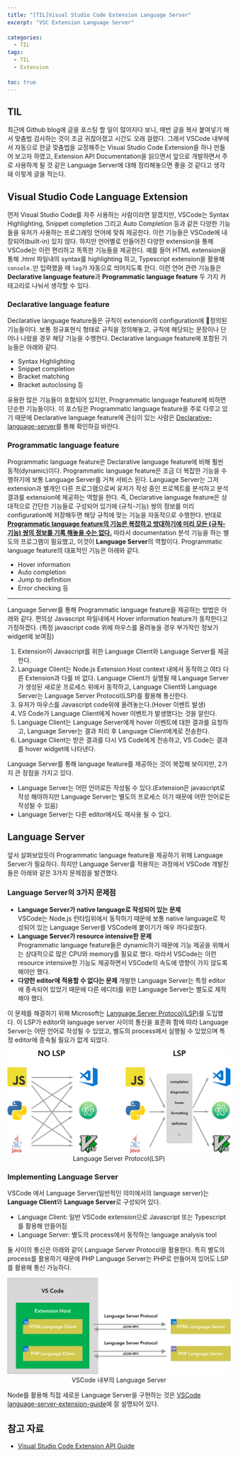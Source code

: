 ```yaml
---
title: "[TIL]Visual Studio Code Extension Language Server"
excerpt: "VSC Extension Language Server"

categories:
  - TIL
tags:
  - TIL
  - Extension

toc: true
---
```


## TIL

최근에 Github blog에 글을 포스팅 할 일이 많아지다 보니, 매번 글을 복사 붙여넣기 해서 맞춤법 검사하는 것이 조금 귀찮아졌고 시간도 오래 걸렸다. 그래서 VSCode 내부에서 자동으로 한글 맞춤법을 교정해주는 Visual Studio Code Extension을 하나 만들어 보고자 하였고, Extension API Documentation을 읽으면서 앞으로 개발하면서 주로 사용하게 될 것 같은 Language Server에 대해 정리해놓으면 좋을 것 같다고 생각돼 이렇게 글을 적는다.

## Visual Studio Code Language Extension

먼저 Visual Studio Code를 자주 사용하는 사람이라면 알겠지만, VSCode는 Syntax Highlighting, Snippet completion 그리고 Auto Completion 등과 같은 다양한 기능들을 유저가 사용하는 프로그래밍 언어에 맞춰 제공한다. 이런 기능들은 VSCode에 내장되어(built-in) 있지 않다. 하지만 언어별로 만들어진 다양한 extension을 통해 VSCode는 이런 편리하고 똑똑한 기능들을 제공한다. 예를 들어 HTML extension을 통해 .html 파일내의 syntax를 highlighting 하고, Typescript extension을 활용해 `console.`만 입력했을 때 `log`가 자동으로 띄어지도록 한다. 이런 언어 관련 기능들은 **Declarative language feature**과 **Programmatic language feature** 두 가지 카테고리로 나눠서 생각할 수 있다.

### Declarative language feature

Declarative language feature들은 규칙이 extension의 configuration에 정의된 기능들이다. 보통 정규표현식 형태로 규칙을 정의해놓고, 규칙에 해당되는 문장이나 단어나 나왔을 경우 해당 기능을 수행한다. Declarative language feature에 포함된 기능들은 아래와 같다.

- Syntax Highlighting
- Snippet completion
- Bracket matching
- Bracket autoclosing 등

유용한 많은 기능들이 포함되어 있지만, Programmatic language feature에 비하면 단순한 기능들이다. 이 포스팅은 Programmatic language feature을 주로 다루고 있기 때문에 Declarative language feature에 관심이 있는 사람은 [Declarative-language-server](https://code.visualstudio.com/api/language-extensions/overview#declarative-language-features)를 통해 확인하길 바란다.

### Programmatic language feature

Programmatic language feature은 Declarative language feature에 비해 훨씬 동적(dynamic)이다. Programmatic language feature은 조금 더 복잡한 기능을 수행하기에 보통 Language Server를 거쳐 서비스 된다. Language Server는 그저 extension과 별개인 다른 프로그램으로써 유저가 작성 중인 프로젝트를 분석하고 분석 결과를 extension에 제공하는 역할을 한다. 즉, Declarative language feature은 상대적으로 간단한 기능들로 구성되어 있기에 (규칙-기능) 쌍의 정보를 미리 configuration에 저장해두면 해당 규칙에 맞는 기능을 자동적으로 수행한다. 반대로 **<u>Programmatic language feature의 기능은 복잡하고 방대하기에 미리 모든 (규칙-기능) 쌍의 정보를 기록 해놓을 수는 없다.</u>** 따라서 documentation 분석 기능을 하는 별도의 프로그램이 필요했고, 이것이 **Language Server**의 역할이다. Programmatic language feature의 대표적인 기능은 아래와 같다.

- Hover information
- Auto completion
- Jump to definition
- Error checking 등

---

Language Server를 통해 Programmatic language feature을 제공하는 방법은 아래와 같다. 편의상 Javascript 파일내에서 Hover information feature가 동작한다고 가정하겠다. (특정 javascript code 위에 마우스를 올려놓을 경우 부가적인 정보가 widget에 보여짐)

1. Extension이 Javascript를 위한 Language Client와 Language Server를 제공한다.
2. Language Client는 Node.js Extension Host context 내에서 동작하고 여타 다른 Extension과 다를 바 없다. Language Client가 실행될 때 Language Server가 생성된 새로운 프로세스 위에서 동작하고, Language Client와 Language Server는 Language Server Protocol(LSP)를 활용해 통신한다.
3. 유저가 마우스를 Javascript code위에 올려놓는다.(Hover 이벤트 발생)
4. VS Code가 Language Client에게 hover 이벤트가 발생했다는 것을 알린다.
5. Language Client는 Language Server에게 hover 이벤트에 대한 결과를 요청하고, Language Server는 결과 처리 후 Language Client에게로 전송한다.
6. Language Client는 받은 결과를 다시 VS Code에게 전송하고, VS Code는 결과를 hover widget에 나타낸다.

Language Server를 통해 language feature를 제공하는 것이 복잡해 보이지만, 2가지 큰 장점을 가지고 있다.

- Language Server는 어떤 언어로든 작성될 수 있다.(Extension은 javascript로 작성 해야하지만 Language Server는 별도의 프로세스 이기 때문에 어떤 언어로든 작성될 수 있음)
- Language Server는 다른 editor에서도 재사용 될 수 있다.

## Language Server

앞서 살펴보았듯이 Programmatic language feature을 제공하기 위해 Language Server가 필요하다. 하지만 Language Server를 적용하는 과정에서 VSCode 개발진들은 아래와 같은 3가지 문제점을 발견했다.

### Language Server의 3가지 문제점

- **Language Server가 native language로 작성되어 있는 문제**  
  VSCode는 Node.js 런타임위에서 동작하기 때문에 보통 native language로 작성되어 있는 Language Server를 VSCode에 붙이기가 매우 까다로웠다.
- **Language Server가 resource intensive한 문제**  
  Programmatic language feature들은 dynamic하기 때문에 기능 제공을 위해서는 상대적으로 많은 CPU와 memory를 필요로 했다. 따라서 VSCode는 이런 resource intensive한 기능도 제공하면서 VSCode의 속도에 영향이 가지 않도록 해야만 했다.
- **다양한 editor에 적용할 수 없다는 문제**
  개발한 Language Server는 특정 editor에 종속되어 있었기 때문에 다른 에디터를 위한 Language Server는 별도로 제작해야 했다.

이 문제를 해결하기 위해 Microsoft는 [Language Server Protocol(LSP)](https://microsoft.github.io/language-server-protocol)를 도입했다. 이 LSP가 editor와 language server 사이의 통신을 표준화 함에 따라 Language Server는 어떤 언어로 작성될 수 있었고, 별도의 process에서 실행될 수 있었으며 특정 editor에 종속될 필요가 없게 되었다.

<center>
<img src="/assets/images/lsp-languages-editors.png">
<figcaption>Language Server Protocol(LSP)</figcaption></center>

### Implementing Language Server

VSCode 에서 Language Server(일반적인 의미에서의 language server)는 **Language Client**와 **Language Server**로 구성되어 있다.

- Language Client: 일반 VSCode extension으로 Javascript 또는 Typescript를 활용해 만들어짐
- Language Server: 별도의 process에서 동작하는 language analysis tool

둘 사이의 통신은 아래와 같이 Language Server Protocol을 활용한다. 특히 별도의 process를 활용하기 때문에 PHP Language Server는 PHP로 만들어져 있어도 LSP를 활용해 통신 가능하다.

<center>
<img src="/assets/images/lsp-illustration.png">
<figcaption>VSCode 내부의 Language Server</figcaption></center>

Node를 활용해 직접 새로운 Language Server을 구현하는 것은 [VSCode language-server-extension-guide](https://code.visualstudio.com/api/language-extensions/language-server-extension-guide#implementing-a-language-server)에 잘 설명되어 있다.

## 참고 자료

- [Visual Studio Code Extension API Guide](https://code.visualstudio.com/api)
